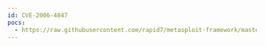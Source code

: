 ```yaml
---
id: CVE-2006-4847
pocs:
  - https://raw.githubusercontent.com/rapid7/metasploit-framework/master/modules/exploits/windows/ftp/wsftp_server_505_xmd5.rb
---
```

